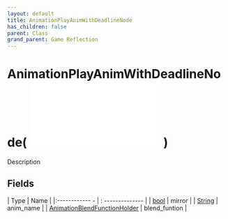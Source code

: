 ```yaml
---
layout: default
title: AnimationPlayAnimWithDeadlineNode
has_children: false
parent: Class
grand_parent: Game Reflection
---
```

# AnimationPlayAnimWithDeadlineNode( ![ AnimationEvalNode ](game-reflection/classes/animation_eval_node.md) )
Description 

## Fields
| Type | Name |
|:------------ - | : -------------- |
| [bool](game-reflection/components/bool.md) | mirror |
| [String](game-reflection/components/string.md) | anim_name |
| [AnimationBlendFunctionHolder](game-reflection/classes/animation_blend_function_holder.md) | blend_funtion |
